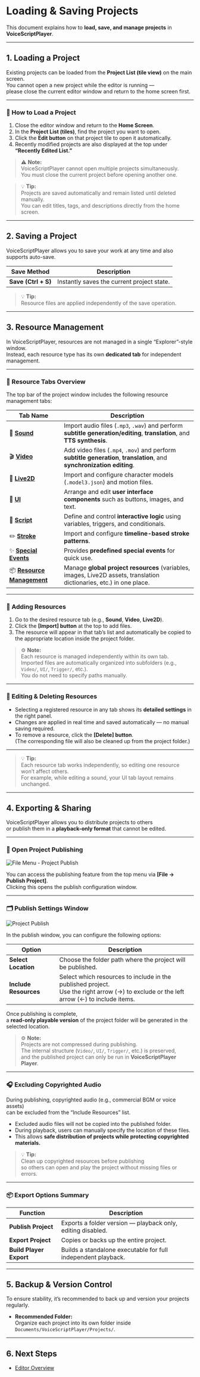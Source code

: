 # Loading & Saving Projects

This document explains how to **load, save, and manage projects** in **VoiceScriptPlayer**.

---

## 1. Loading a Project

Existing projects can be loaded from the **Project List (tile view)** on the main screen.  
You cannot open a new project while the editor is running —  
please close the current editor window and return to the home screen first.

---

### 🔹 How to Load a Project

1. Close the editor window and return to the **Home Screen**.  
2. In the **Project List (tiles)**, find the project you want to open.  
3. Click the **Edit button** on that project tile to open it automatically.  
4. Recently modified projects are also displayed at the top under **“Recently Edited List.”**

> ⚠️ **Note:**  
> VoiceScriptPlayer cannot open multiple projects simultaneously.  
> You must close the current project before opening another one.

> 💡 **Tip:**  
> Projects are saved automatically and remain listed until deleted manually.  
> You can edit titles, tags, and descriptions directly from the home screen.

---

## 2. Saving a Project

VoiceScriptPlayer allows you to save your work at any time and also supports auto-save.

| Save Method | Description |
|--------------|-------------|
| **Save (Ctrl + S)** | Instantly saves the current project state. |

> 💡 **Tip:**  
> Resource files are applied independently of the save operation.

---

## 3. Resource Management

In VoiceScriptPlayer, resources are not managed in a single “Explorer”-style window.  
Instead, each resource type has its own **dedicated tab** for independent management.

---

### 🔹 Resource Tabs Overview

The top bar of the project window includes the following resource management tabs:

| Tab Name | Description |
|-----------|-------------|
| 🎵 [**Sound**](../editor/sound.md) | Import audio files (`.mp3`, `.wav`) and perform **subtitle generation/editing**, **translation**, and **TTS synthesis**. |
| 🎬 [**Video**](../editor/video.md) | Add video files (`.mp4`, `.mov`) and perform **subtitle generation**, **translation**, and **synchronization editing**. |
| 🧍 [**Live2D**](../editor/live2d.md) | Import and configure character models (`.model3.json`) and motion files. |
| 🧩 [**UI**](../editor/ui.md) | Arrange and edit **user interface components** such as buttons, images, and text. |
| 💬 [**Script**](../editor/script.md) | Define and control **interactive logic** using variables, triggers, and conditionals. |
| ✏️ [**Stroke**](../editor/stroke.md) | Import and configure **timeline-based stroke patterns**. |
| ✨ [**Special Events**](../editor/special-event.md) | Provides **predefined special events** for quick use. |
| 📦 [**Resource Management**](../editor/resources.md) | Manage **global project resources** (variables, images, Live2D assets, translation dictionaries, etc.) in one place. |

---

### 🔹 Adding Resources

1. Go to the desired resource tab (e.g., **Sound**, **Video**, **Live2D**).  
2. Click the **[Import] button** at the top to add files.  
3. The resource will appear in that tab’s list and automatically be copied to the appropriate location inside the project folder.

> ⚙️ **Note:**  
> Each resource is managed independently within its own tab.  
> Imported files are automatically organized into subfolders (e.g., `Video/`, `UI/`, `Trigger/`, etc.).  
> You do not need to specify paths manually.

---

### 🔹 Editing & Deleting Resources

- Selecting a registered resource in any tab shows its **detailed settings** in the right panel.  
- Changes are applied in real time and saved automatically — no manual saving required.  
- To remove a resource, click the **[Delete] button**.  
  (The corresponding file will also be cleaned up from the project folder.)

---

> 💡 **Tip:**  
> Each resource tab works independently, so editing one resource won’t affect others.  
> For example, while editing a sound, your UI tab layout remains unchanged.

---

## 4. Exporting & Sharing

VoiceScriptPlayer allows you to distribute projects to others  
or publish them in a **playback-only format** that cannot be edited.

---

### 📁 Open Project Publishing

![File Menu - Project Publish](../images/project-publish-menu.png)

You can access the publishing feature from the top menu via **[File → Publish Project]**.  
Clicking this opens the publish configuration window.

---

### 🗂️ Publish Settings Window

![Project Publish](../images/project-publish.png)

In the publish window, you can configure the following options:

| Option | Description |
|---------|-------------|
| **Select Location** | Choose the folder path where the project will be published. |
| **Include Resources** | Select which resources to include in the published project.<br>Use the right arrow (→) to exclude or the left arrow (←) to include items. |

Once publishing is complete,  
a **read-only playable version** of the project folder will be generated in the selected location.

> ⚙️ **Note:**  
> Projects are not compressed during publishing.  
> The internal structure (`Video/`, `UI/`, `Trigger/`, etc.) is preserved,  
> and the published project can only be run in **VoiceScriptPlayer Player**.

---

### 🎧 Excluding Copyrighted Audio

During publishing, copyrighted audio (e.g., commercial BGM or voice assets)  
can be excluded from the “Include Resources” list.

- Excluded audio files will not be copied into the published folder.  
- During playback, users can manually specify the location of these files.  
- This allows **safe distribution of projects while protecting copyrighted materials.**

> 💡 **Tip:**  
> Clean up copyrighted resources before publishing  
> so others can open and play the project without missing files or errors.

---

### 📦 Export Options Summary

| Function | Description |
|-----------|-------------|
| **Publish Project** | Exports a folder version — playback only, editing disabled. |
| **Export Project** | Copies or backs up the entire project. |
| **Build Player Export** | Builds a standalone executable for full independent playback. |

---

## 5. Backup & Version Control

To ensure stability, it’s recommended to back up and version your projects regularly.

- **Recommended Folder:**  
  Organize each project into its own folder inside  
  `Documents/VoiceScriptPlayer/Projects/`.

---

## 6. Next Steps

- [Editor Overview](../editor/overview.md)
